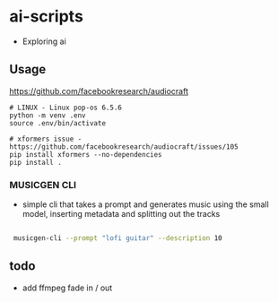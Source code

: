 # ai-scripts

- Exploring ai

## Usage

https://github.com/facebookresearch/audiocraft

```
# LINUX - Linux pop-os 6.5.6
python -m venv .env
source .env/bin/activate

# xformers issue - https://github.com/facebookresearch/audiocraft/issues/105
pip install xformers --no-dependencies
pip install .

```

### MUSICGEN CLI

- simple cli that takes a prompt and generates music using the small model, inserting metadata and splitting out the tracks

```bash

 musicgen-cli --prompt "lofi guitar" --description 10
```

## todo

- add ffmpeg fade in / out
